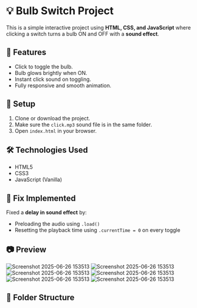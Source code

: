 # 💡 Bulb Switch Project

This is a simple interactive project using **HTML, CSS, and JavaScript** where clicking a switch turns a bulb ON and OFF with a **sound effect**.

## 🚀 Features

- Click to toggle the bulb.
- Bulb glows brightly when ON.
- Instant click sound on toggling.
- Fully responsive and smooth animation.

## 🔧 Setup

1. Clone or download the project.
2. Make sure the `click.mp3` sound file is in the same folder.
3. Open `index.html` in your browser.

## 🛠 Technologies Used

- HTML5
- CSS3
- JavaScript (Vanilla)

## 🎯 Fix Implemented

Fixed a **delay in sound effect** by:
- Preloading the audio using `.load()`
- Resetting the playback time using `.currentTime = 0` on every toggle

## 📷 Preview
![Screenshot 2025-06-26 153513](https://github.com/user-attachments/assets/4530fba1-9c8c-4095-883f-83fc222ab178)
![Screenshot 2025-06-26 153513](https://github.com/user-attachments/assets/4530fba1-9c8c-4095-883f-83fc222ab178)
![Screenshot 2025-06-26 153513](https://github.com/user-attachments/assets/d22fe99a-a18f-433a-a6cc-b23f5acf435f)
![Screenshot 2025-06-26 153513](https://github.com/user-attachments/assets/d22fe99a-a18f-433a-a6cc-b23f5acf435f)
![Screenshot 2025-06-26 153513](https://github.com/user-attachments/assets/5454afaa-6212-40ff-a68e-79d431716971)
![Screenshot 2025-06-26 153513](https://github.com/user-attachments/assets/5454afaa-6212-40ff-a68e-79d431716971)


## 📁 Folder Structure

